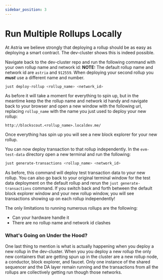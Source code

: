 ```yaml
---
sidebar_position: 3
---
```


# Run Multiple Rollups Locally
At Astria we believe strongly that deploying a rollup should be as easy as deploying a smart contract. The dev-cluster shows this is indeed possible.

Navigate back to the dev-cluster repo and run the following command with your own rollup name and network id:
**NOTE:** The default rollup name and network id are `astria` and `912559`. When deploying your second rollup you ___must___ use a different name and number.
```sh
just deploy-rollup <rollup_name> <network_id>
```
As before it will take a moment for everything to spin up, but in the meantime keep the the rollup name and network id handy and navigate back to your browser and open a new window with the following url, replacing `rollup_name` with the name you just used to deploy your new rollup:
```
http://blockscout.<rollup_name>.localdev.me/
```
Once everything has spin up you will see a new block explorer for your new rollup.

You can now deploy transaction to that rollup independently.
In the `evm-test-data` directory open a new terminal and run the following:
```sh
just generate-transactions <rollup_name> <network_id>
```
As before, this command will deploy test transaction data to your new rollup.
You can also go back to your original terminal window for the test data deployment on the default rollup and rerun the `just generate-transactions` command. If you switch back and forth between the default block explorer window and your new rollup window, you will see transactions showing up on each rollup independently!

The only limitations to running numerous rollups are the following:
 - Can your hardware handle it
 - There are no rollup name and network id clashes

### What's Going on Under the Hood?
One last thing to mention is what is actually happening when you deploy a new rollup in the dev-cluster. When you you deploy a new rollup the only new containers that are getting spun up in the cluster are a new rollup node, a conductor, block explorer, and faucet. Only one instance of the shared sequencer and the DA layer remain running and the transactions from all the rollups are collectively getting run though those networks.
